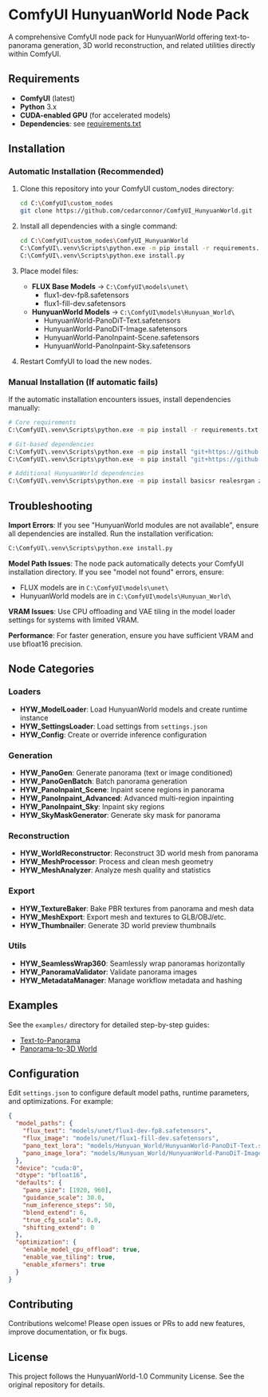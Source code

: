 # ComfyUI HunyuanWorld Node Pack

A comprehensive ComfyUI node pack for HunyuanWorld offering text-to-panorama generation, 3D world reconstruction, and related utilities directly within ComfyUI.

## Requirements

- **ComfyUI** (latest)
- **Python** 3.x
- **CUDA-enabled GPU** (for accelerated models)
- **Dependencies**: see [requirements.txt](requirements.txt)

## Installation

### Automatic Installation (Recommended)

1. Clone this repository into your ComfyUI custom_nodes directory:
   ```bash
   cd C:\ComfyUI\custom_nodes
   git clone https://github.com/cedarconnor/ComfyUI_HunyuanWorld.git
   ```

2. Install all dependencies with a single command:
   ```bash
   cd C:\ComfyUI\custom_nodes\ComfyUI_HunyuanWorld
   C:\ComfyUI\.venv\Scripts\python.exe -m pip install -r requirements.txt
   C:\ComfyUI\.venv\Scripts\python.exe install.py
   ```

3. Place model files:
   - **FLUX Base Models** → `C:\ComfyUI\models\unet\`
     - flux1-dev-fp8.safetensors
     - flux1-fill-dev.safetensors
   - **HunyuanWorld Models** → `C:\ComfyUI\models\Hunyuan_World\`
     - HunyuanWorld-PanoDiT-Text.safetensors
     - HunyuanWorld-PanoDiT-Image.safetensors
     - HunyuanWorld-PanoInpaint-Scene.safetensors
     - HunyuanWorld-PanoInpaint-Sky.safetensors

4. Restart ComfyUI to load the new nodes.

### Manual Installation (If automatic fails)

If the automatic installation encounters issues, install dependencies manually:

```bash
# Core requirements
C:\ComfyUI\.venv\Scripts\python.exe -m pip install -r requirements.txt

# Git-based dependencies
C:\ComfyUI\.venv\Scripts\python.exe -m pip install "git+https://github.com/EasternJournalist/utils3d.git"
C:\ComfyUI\.venv\Scripts\python.exe -m pip install "git+https://github.com/microsoft/MoGe.git"

# Additional HunyuanWorld dependencies
C:\ComfyUI\.venv\Scripts\python.exe -m pip install basicsr realesrgan zim-anything easydict
```

## Troubleshooting

**Import Errors**: If you see "HunyuanWorld modules are not available", ensure all dependencies are installed. Run the installation verification:
```bash
C:\ComfyUI\.venv\Scripts\python.exe install.py
```

**Model Path Issues**: The node pack automatically detects your ComfyUI installation directory. If you see "model not found" errors, ensure:
- FLUX models are in `C:\ComfyUI\models\unet\`
- HunyuanWorld models are in `C:\ComfyUI\models\Hunyuan_World\`

**VRAM Issues**: Use CPU offloading and VAE tiling in the model loader settings for systems with limited VRAM.

**Performance**: For faster generation, ensure you have sufficient VRAM and use bfloat16 precision.

## Node Categories

### Loaders
- **HYW_ModelLoader**: Load HunyuanWorld models and create runtime instance
- **HYW_SettingsLoader**: Load settings from `settings.json`
- **HYW_Config**: Create or override inference configuration

### Generation
- **HYW_PanoGen**: Generate panorama (text or image conditioned)
- **HYW_PanoGenBatch**: Batch panorama generation
- **HYW_PanoInpaint_Scene**: Inpaint scene regions in panorama
- **HYW_PanoInpaint_Advanced**: Advanced multi-region inpainting
- **HYW_PanoInpaint_Sky**: Inpaint sky regions
- **HYW_SkyMaskGenerator**: Generate sky mask for panorama

### Reconstruction
- **HYW_WorldReconstructor**: Reconstruct 3D world mesh from panorama
- **HYW_MeshProcessor**: Process and clean mesh geometry
- **HYW_MeshAnalyzer**: Analyze mesh quality and statistics

### Export
- **HYW_TextureBaker**: Bake PBR textures from panorama and mesh data
- **HYW_MeshExport**: Export mesh and textures to GLB/OBJ/etc.
- **HYW_Thumbnailer**: Generate 3D world preview thumbnails

### Utils
- **HYW_SeamlessWrap360**: Seamlessly wrap panoramas horizontally
- **HYW_PanoramaValidator**: Validate panorama images
- **HYW_MetadataManager**: Manage workflow metadata and hashing

## Examples

See the `examples/` directory for detailed step-by-step guides:
- [Text-to-Panorama](examples/text_to_panorama.md)
- [Panorama-to-3D World](examples/panorama_to_3d_world.md)

## Configuration

Edit `settings.json` to configure default model paths, runtime parameters, and optimizations. For example:

```json
{
  "model_paths": {
    "flux_text": "models/unet/flux1-dev-fp8.safetensors",
    "flux_image": "models/unet/flux1-fill-dev.safetensors",
    "pano_text_lora": "models/Hunyuan_World/HunyuanWorld-PanoDiT-Text.safetensors",
    "pano_image_lora": "models/Hunyuan_World/HunyuanWorld-PanoDiT-Image.safetensors"
  },
  "device": "cuda:0",
  "dtype": "bfloat16",
  "defaults": {
    "pano_size": [1920, 960],
    "guidance_scale": 30.0,
    "num_inference_steps": 50,
    "blend_extend": 6,
    "true_cfg_scale": 0.0,
    "shifting_extend": 0
  },
  "optimization": {
    "enable_model_cpu_offload": true,
    "enable_vae_tiling": true,
    "enable_xformers": true
  }
}
```

## Contributing

Contributions welcome! Please open issues or PRs to add new features, improve documentation, or fix bugs.

## License

This project follows the HunyuanWorld-1.0 Community License. See the original repository for details.
